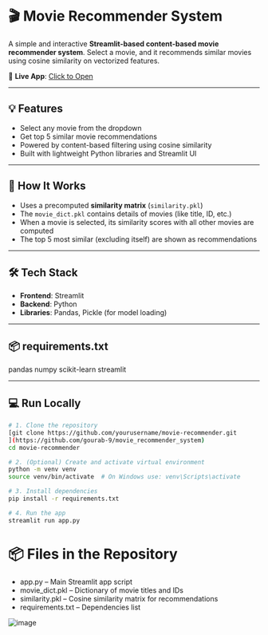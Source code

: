 # 🎬 Movie Recommender System

A simple and interactive **Streamlit-based content-based movie recommender system**. Select a movie, and it recommends similar movies using cosine similarity on vectorized features.

🔗 **Live App**: [Click to Open](https://vaxkkaezk37byoy3gznqeb.streamlit.app/)

---

## 💡 Features

- Select any movie from the dropdown
- Get top 5 similar movie recommendations
- Powered by content-based filtering using cosine similarity
- Built with lightweight Python libraries and Streamlit UI

---

## 🚀 How It Works

- Uses a precomputed **similarity matrix** (`similarity.pkl`)
- The `movie_dict.pkl` contains details of movies (like title, ID, etc.)
- When a movie is selected, its similarity scores with all other movies are computed
- The top 5 most similar (excluding itself) are shown as recommendations

---

## 🛠️ Tech Stack

- **Frontend**: Streamlit
- **Backend**: Python
- **Libraries**: Pandas, Pickle (for model loading)

---

## 📦 requirements.txt

pandas
numpy
scikit-learn
streamlit


---

## 💻 Run Locally

```bash
# 1. Clone the repository
[git clone https://github.com/yourusername/movie-recommender.git
](https://github.com/gourab-9/movie_recommender_system)
cd movie-recommender

# 2. (Optional) Create and activate virtual environment
python -m venv venv
source venv/bin/activate  # On Windows use: venv\Scripts\activate

# 3. Install dependencies
pip install -r requirements.txt

# 4. Run the app
streamlit run app.py
```

# 📦 Files in the Repository
- app.py – Main Streamlit app script
- movie_dict.pkl – Dictionary of movie titles and IDs
- similarity.pkl – Cosine similarity matrix for recommendations
- requirements.txt – Dependencies list

![image](https://github.com/user-attachments/assets/e06c4f10-98c6-419e-b0f5-413f8074c882)

